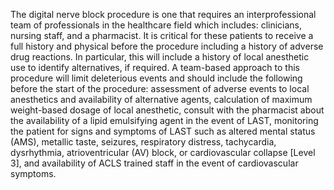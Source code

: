 The digital nerve block procedure is one that requires an interprofessional team of professionals in the healthcare field which includes: clinicians, nursing staff, and a pharmacist. It is critical for these patients to receive a full history and physical before the procedure including a history of adverse drug reactions. In particular, this will include a history of local anesthetic use to identify alternatives, if required. A team-based approach to this procedure will limit deleterious events and should include the following before the start of the procedure: assessment of adverse events to local anesthetics and availability of alternative agents, calculation of maximum weight-based dosage of local anesthetic, consult with the pharmacist about the availability of a lipid emulsifying agent in the event of LAST, monitoring the patient for signs and symptoms of LAST such as altered mental status (AMS), metallic taste, seizures, respiratory distress, tachycardia, dysrhythmia, atrioventricular (AV) block, or cardiovascular collapse [Level 3], and availability of ACLS trained staff in the event of cardiovascular symptoms.